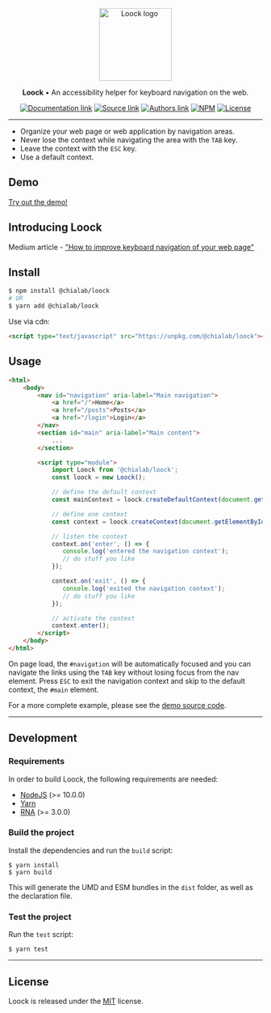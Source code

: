 <p align="center">
    <a href="https://www.chialab.io/p/loock">
        <img alt="Loock logo" width="144" height="144" src="https://raw.githack.com/chialab/loock/master/logo.svg" />
    </a>
</p>

<p align="center">
  <strong>Loock</strong> • An accessibility helper for keyboard navigation on the web.
</p>

<p align="center">
    <a href="https://www.chialab.io/p/loock"><img alt="Documentation link" src="https://img.shields.io/badge/Docs-chialab.io-lightgrey.svg?style=flat-square"></a>
    <a href="https://github.com/chialab/loock"><img alt="Source link" src="https://img.shields.io/badge/Source-GitHub-lightgrey.svg?style=flat-square"></a>
    <a href="https://www.chialab.it"><img alt="Authors link" src="https://img.shields.io/badge/Authors-Chialab-lightgrey.svg?style=flat-square"></a>
    <a href="https://www.npmjs.com/package/@chialab/loock"><img alt="NPM" src="https://img.shields.io/npm/v/@chialab/loock.svg?style=flat-square"></a>
    <a href="https://github.com/chialab/loock/blob/master/LICENSE"><img alt="License" src="https://img.shields.io/npm/l/@chialab/loock.svg?style=flat-square"></a>
</p>

---

* Organize your web page or web application by navigation areas.
* Never lose the context while navigating the area with the `TAB` key.
* Leave the context with the `ESC` key.
* Use a default context.

## Demo

[Try out the demo!](https://codesandbox.io/s/ypjoj2r1qv)

## Introducing Loock

Medium article - ["How to improve keyboard navigation of your web page"](https://medium.com/chialab-open-source/how-to-improve-keyboard-navigation-of-your-web-page-f11b324adbab)

## Install

```sh
$ npm install @chialab/loock
# OR
$ yarn add @chialab/loock
```

Use via cdn:
```html
<script type="text/javascript" src="https://unpkg.com/@chialab/loock"></script>
```

## Usage

```html
<html>
    <body>
        <nav id="navigation" aria-label="Main navigation">
            <a href="/">Home</a>
            <a href="/posts">Posts</a>
            <a href="/login">Login</a>
        </nav>
        <section id="main" aria-label="Main content">
            ...
        </section>

        <script type="module">
            import Loock from '@chialab/loock';
            const loock = new Loock();

            // define the default context
            const mainContext = loock.createDefaultContext(document.getElementById('main'));

            // define one context
            const context = loock.createContext(document.getElementById('navigation'));

            // listen the context
            context.on('enter', () => {
               console.log('entered the navigation context');
               // do stuff you like
            });

            context.on('exit', () => {
               console.log('exited the navigation context');
               // do stuff you like
            });

            // activate the context
            context.enter();
        </script>
    </body>
</html>
```

On page load, the `#navigation` will be automatically focused and you can navigate the links using the `TAB` key without losing focus from the nav element. Press `ESC` to exit the navigation context and skip to the default context, the `#main` element.

For a more complete example, please see the [demo source code](https://codesandbox.io/s/ypjoj2r1qv).

---

## Development

### Requirements

In order to build Loock, the following requirements are needed:
* [NodeJS](https://nodejs.org/) (>= 10.0.0)
* [Yarn](https://yarnpkg.com)
* [RNA](https://github.com/chialab/rna-cli) (>= 3.0.0)

### Build the project

Install the dependencies and run the `build` script:
```
$ yarn install
$ yarn build
```

This will generate the UMD and ESM bundles in the `dist` folder, as well as the declaration file.

### Test the project

Run the `test` script:

```
$ yarn test
```

---

## License

Loock is released under the [MIT](https://github.com/chialab/loock/blob/master/LICENSE) license.
